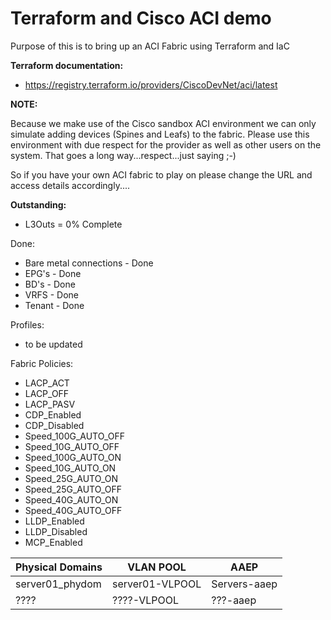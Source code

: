 # Terraform and Cisco ACI demo
Purpose of this is to bring up an ACI Fabric using Terraform and IaC

**Terraform documentation:**
 - https://registry.terraform.io/providers/CiscoDevNet/aci/latest

**NOTE:**

Because we make use of the Cisco sandbox ACI environment we can only simulate adding devices (Spines and Leafs) to the fabric.
Please use this environment with due respect for the provider as well as other users on the system. That goes a long way...respect...just saying ;-)

So if you have your own ACI fabric to play on please change the URL and access details accordingly....

**Outstanding:**
- L3Outs = 0% Complete

Done:
- Bare metal connections - Done
- EPG's - Done
- BD's - Done
- VRFS - Done
- Tenant - Done

Profiles:
- to be updated

Fabric Policies:
- LACP_ACT
- LACP_OFF
- LACP_PASV
- CDP_Enabled
- CDP_Disabled
- Speed_100G_AUTO_OFF
- Speed_10G_AUTO_OFF
- Speed_100G_AUTO_ON
- Speed_10G_AUTO_ON
- Speed_25G_AUTO_ON
- Speed_25G_AUTO_OFF
- Speed_40G_AUTO_ON
- Speed_40G_AUTO_OFF
- LLDP_Enabled
- LLDP_Disabled
- MCP_Enabled

Physical Domains |	VLAN POOL | AAEP
------------|----------------|---------------
server01_phydom	| server01-VLPOOL | Servers-aaep
????	| ????-VLPOOL | ???-aaep
